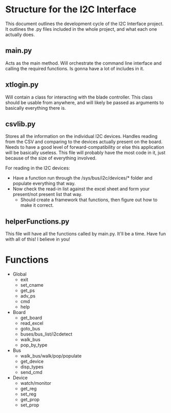 # **Structure for the I2C Interface** #

This document outlines the development cycle of the I2C Interface project.
It outlines the .py files included in the whole project, and what each one
actually does.

## **main.py** ##
Acts as the main method. Will orchestrate the command line interface and calling
the required functions. Is gonna have a lot of includes in it.

## **xtlogin.py** ##
Will contain a class for interacting with the blade controller. This class should
be usable from anywhere, and will likely be passed as arguments to basically 
everything there is.

## **csvlib.py** ##
Stores all the information on the individual I2C devices. Handles reading from the
CSV and comparing to the devices actually present on the board.
Needs to have a good level of forward-compatibility or else this application will be basically useless.
This file will probably have the most code in it, just because of the size of
everything involved.

For reading in the I2C devices:

* Have a function run through the /sys/bus/i2c/devices/* folder and populate everything that way.
* Now check the read-in list against the excel sheet and form your present/not present list that way.
    * Should create a framework that functions, then figure out how to make it correct.

## **helperFunctions.py** ##
This file will have all the functions called by main.py. It'll be a time.
Have fun with all of this! I believe in you!



# Functions #
* Global
    * exit
    * set_cname
    * get_ps
    * adv_ps
    * cmd
    * help
* Board
    * get_board
    * read_excel
    * goto_bus
    * buses/bus_list/i2cdetect
    * walk_bus
    * pop_by_type
* Bus
    * walk_bus/walk/pop/populate
    * get_device
    * disp_types
    * send_cmd
* Device
    * watch/monitor
    * get_reg
    * set_reg
    * get_prop
    * set_prop